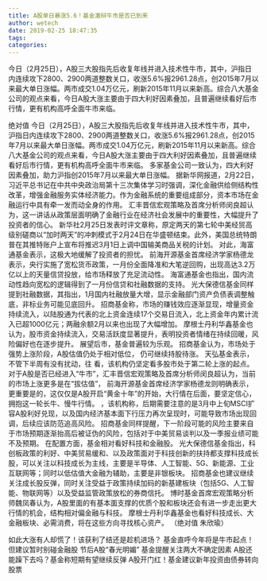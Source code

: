 ```yaml
---
title: A股单日暴涨5.6！基金激辩牛市是否已到来
author: wetech
date: 2019-02-25 18:47:35
tags: 
categories: 
---
```

今日（2月25日），A股三大股指先后收复年线并进入技术性牛市，其中，沪指日内连续攻下2800、2900两道整数关口，收涨5.6%报2961.28点，创2015年7月以来最大单日涨幅。两市成交1.04万亿元，刷新2015年11月以来新高。综合八大基金公司的观点来看，今日A股大涨主要由于四大利好因素叠加，且普遍继续看好后市行情，更有机构高呼全面牛市来临。
<!-- more -->
绝对值
今日（2月25日），A股三大股指先后收复年线并进入技术性牛市，其中，沪指日内连续攻下2800、2900两道整数关口，收涨5.6%报2961.28点，创2015年7月以来最大单日涨幅。两市成交1.04万亿元，刷新2015年11月以来新高。综合八大基金公司的观点来看，今日A股大涨主要由于四大利好因素叠加，且普遍继续看好后市行情，更有机构高呼全面牛市来临。
多家基金公司一致认为，四大利好因素叠加，助力沪指创2015年7月以来最大单日涨幅。
据新华网报道，2月22日，习近平总书记在中共中央政治局第十三次集体学习时强调，深化金融供给侧结构性改革，增强金融服务实体经济能力。作为金融系统的重要组成部分，资本市场在金融运行中具有牵一发而动全身的作用。
汇丰晋信宏观策略及首席分析师闵良超认为，这一讲话从政策层面明确了金融行业在经济社会发展中的重要性，大幅提升了投资者的信心。
新华社2月25日发表时评文章称，原定两天的第七轮中美经贸高级别磋商以“加时两天”的冲刺模式于2月24日在华盛顿结束。此外，美国总统特朗普在其推特账户上宣布将推迟3月1日上调中国输美商品关税的计划。
对此，海富通基金表示，这极大地缓解了投资者的担忧。
前海开源基金首席经济学家杨德龙表示，央行实施了宽松货币政策，一月份全面降准和大笔逆回购，出现高达3.2万亿以上的天量信贷投放，给市场释放了充足流动性。
海富通基金也指出，国内流动性趋向宽松的逻辑得到了一月份信贷和社融数据的支持。
光大保德信基金同样提到社融数据，其指出，1月国内社融放量大增，显示金融部门资产负债表调整触底，非标业务可能见底回升。
招商基金称，市场的赚钱效应逐渐显现，增量资金持续流入，以陆股通为代表的北上资金连续17个交易日流入，北上资金年内累计流入已超1000亿元；两融余额2月以来也出现了大幅增加。
摩根士丹利华鑫基金也认为，股市资金持续流入，交易活跃度显著提升，表明投资者情绪在持续回暖，风险偏好也在逐步提升。
展望后市，基金普遍较为乐观。
招商基金认为，市场处于强势上涨阶段，A股估值仍处于相对低位，
仍可继续持股待涨。
天弘基金表示，不管下半周有没有扰动，往
看，该机构仍坚定看多股市处于第二轮上涨的起点。
对于A股是否已经进入“牛市”，汇丰晋信宏观策略及首席分析师闵良超认为，当前的市场上涨更多是在“拔估值”，
前海开源基金首席经济学家杨德龙则明确表示，
更重要是的，这仅仅是A股开启“黄金十年”的开始，大行情在后面，要坚定信心，拥抱这一轮长牛、慢牛行情。
，该机构称，后期需要注意的是3月中上旬MSCI扩容A股利好兑现，以及国内经济基本面下行压力再次呈现时，可能导致市场出现回调，后续应该防范追高风险。
招商基金同样提醒，下一阶段可能的风险主要来自于市场预期逐渐抬高后被证伪的风险，包括对于中美贸易谈判以及一季报业绩可能不及预期。
在配置方面，基金相对看好科技和金融股。
光大保德信基金指出，科创板政策的利好、中美贸易缓和、以及政策面对于科技创新的扶持都支撑科技成长股，可以关注以科技成长为主线，主要是半导体、人工智能、5G、新能源、工业互联网等；同时以低估值大金融为辅助，主要是非银板块。
招商基金也建议继续关注成长股反弹，同时关注受益于政策持续加码的新基建板块（包括5G、人工智能、物联网等）以及受益监管政策放松的券商信托。
博时基金首席宏观策略分析师魏凤春认为，A股里面的有基本面支撑的优质个股和板块还会有进一步走出更大行情的机会，结构相对偏金融与科技。
摩根士丹利华鑫基金也看好科技成长、大金融板块、必需消费，将在这些方向寻找核心资产。
（绝对值 朱欣瑜）
 
 
如此大涨有人却慌了！该获利了结还是趁机进场？
基金直呼今年将是牛市起点！但建议暂时别碰金融股
节后A股“春光明媚” 基金提醒关注两大不确定因素
A股还能躁下去吗？基金称短期有望继续反弹
A股开门红！基金建议新年投资由债券转向股票
